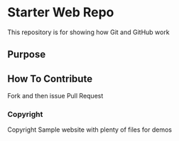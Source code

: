 # Starter Web Repo

This repository is for showing how Git and GitHub work

## Purpose


## How To Contribute
Fork and then issue Pull Request

### Copyright
Copyright
Sample website with plenty of files for demos

